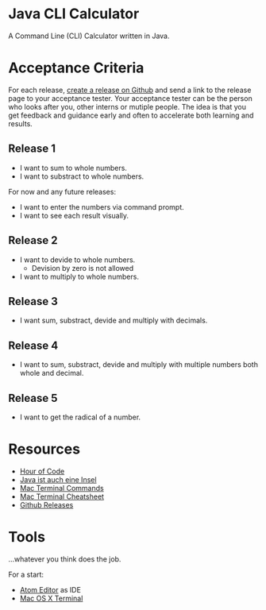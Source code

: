 # Java CLI Calculator

A Command Line (CLI) Calculator written in Java.

# Acceptance Criteria

For each release, [create a release on Github](https://help.github.com/articles/creating-releases/) and send a link to the release page to your acceptance tester. Your acceptance tester can be the person who looks after you, other interns or mutiple people. The idea is that you get feedback and guidance early and often to accelerate both learning and results.

## Release 1

- I want to sum to whole numbers.
- I want to substract to whole numbers.

For now and any future releases:

- I want to enter the numbers via command prompt.
- I want to see each result visually.

## Release 2

- I want to devide to whole numbers.
  - Devision by zero is not allowed
- I want to multiply to whole numbers.

## Release 3

- I want sum, substract, devide and multiply with decimals.

## Release 4

- I want to sum, substract, devide and multiply with multiple numbers both whole and decimal.

## Release 5

- I want to get the radical of a number.

# Resources

- [Hour of Code](https://studio.code.org/hoc/1)
- [Java ist auch eine Insel](http://openbook.rheinwerk-verlag.de/javainsel/)
- [Mac Terminal Commands](http://guides.macrumors.com/Terminal)
- [Mac Terminal Cheatsheet](https://github.com/0nn0/terminal-mac-cheatsheet/wiki/Terminal-Cheatsheet-for-Mac-(-basics-))
- [Github Releases](https://help.github.com/articles/creating-releases/)

# Tools

…whatever you think does the job.

For a start:

- [Atom Editor](https://atom.io/) as IDE
- [Mac OS X Terminal](http://www.maclife.de/tipps-tricks/software/os-x-das-terminal-fuer-einsteiger)
